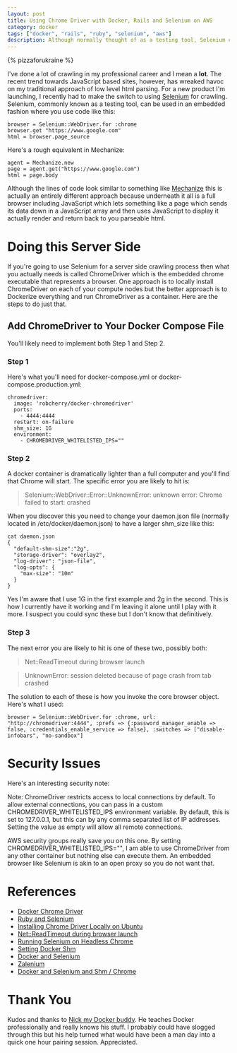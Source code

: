 ```yaml
---
layout: post
title: Using Chrome Driver with Docker, Rails and Selenium on AWS
category: docker
tags: ["docker", "rails", "ruby", "selenium", "aws"]
description: Although normally thought of as a testing tool, Selenium can also allow you to do crawling in Rails not through low level parsing but also through an embedded browser.  However getting Selenium working on a headless AWS server is tedious and non-obvious.  Here is how I did it.
---
```

{% pizzaforukraine  %}

I've done a lot of crawling in my professional career and I mean a **lot**.  The recent trend towards JavaScript based sites, however, has wreaked havoc on my traditional approach of low level html parsing.  For a new product I'm launching, I recently had to make the switch to using [Selenium](https://github.com/SeleniumHQ/) for crawling.  Selenium, commonly known as a testing tool, can be used in an embedded fashion where you use code like this:

    browser = Selenium::WebDriver.for :chrome
    browser.get "https://www.google.com"
    html = browser.page_source

Here's a rough equivalent in Mechanize:

    agent = Mechanize.new
    page = agent.get("https://www.google.com")
    html = page.body

Although the lines of code look similar to something like [Mechanize](https://github.com/sparklemotion/mechanize) this is actually an entirely different approach because underneath it all is a full browser including JavaScript which lets something like a page which sends its data down in a JavaScript array and then uses JavaScript to display it actually render and return back to you parseable html.

# Doing this Server Side

If you're going to use Selenium for a server side crawling process then what you actually needs is called ChromeDriver which is the embedded chrome executable that represents a browser.  One approach is to locally install ChromeDriver on each of your compute nodes but the better approach is to Dockerize everything and run ChromeDriver as a container.  Here are the steps to do just that.

## Add ChromeDriver to Your Docker Compose File

You'll likely need to implement both Step 1 and Step 2.

### Step 1

Here's what you'll need for docker-compose.yml or docker-compose.production.yml:


    chromedriver:
      image: 'robcherry/docker-chromedriver'
      ports: 
        - 4444:4444
      restart: on-failure
      shm_size: 1G    
      environment:
        - CHROMEDRIVER_WHITELISTED_IPS=""
        
### Step 2        

A docker container is dramatically lighter than a full computer and you'll find that Chrome will start.  The specific error you are likely to hit is:

> Selenium::WebDriver::Error::UnknownError: unknown error: Chrome failed to start: crashed

When you discover this you need to change your daemon.json file (normally located in /etc/docker/daemon.json) to have a larger shm_size like this:
    
    cat daemon.json
    {
      "default-shm-size":"2g",
      "storage-driver": "overlay2",
      "log-driver": "json-file",
      "log-opts": {
        "max-size": "10m"
      }
    }

Yes I'm aware that I use 1G in the first example and 2g in the second.  This is how I currently have it working and I'm leaving it alone until I play with it more.  I suspect you could sync these but I don't know that definitively.

### Step 3

The next error you are likely to hit is one of these two, possibly both:

> Net::ReadTimeout during browser launch

> UnknownError: session deleted because of page crash from tab crashed

The solution to each of these is how you invoke the core browser object.  Here's what I used:

    browser = Selenium::WebDriver.for :chrome, url: "http://chromedriver:4444", :prefs => {:password_manager_enable => false, :credentials_enable_service => false}, :switches => ["disable-infobars", "no-sandbox"]
                                                    
# Security Issues

Here's an interesting security note: 

  Note: ChromeDriver restricts access to local connections by default. To allow external connections, you can pass in a custom CHROMEDRIVER_WHITELISTED_IPS environment variable. By default, this is set to 127.0.0.1, but this can by any comma separated list of IP addresses. Setting the value as empty will allow all remote connections.
  
AWS security groups really save you on this one.  By setting CHROMEDRIVER_WHITELISTED_IPS="", I am able to use ChromeDriver from any other container but nothing else can execute them.  An embedded browser like Selenium is akin to an open proxy so you do not want that.

# References
* [Docker Chrome Driver](https://hub.docker.com/r/robcherry/docker-chromedriver/)
* [Ruby and Selenium](https://github.com/SeleniumHQ/selenium/wiki/Ruby-Bindings)
* [Installing Chrome Driver Locally on Ubuntu](https://gist.github.com/ziadoz/3e8ab7e944d02fe872c3454d17af31a5)
* [Net::ReadTimeout during browser launch](https://github.com/SeleniumHQ/docker-selenium/issues/198)
* [Running Selenium on Headless Chrome](https://intoli.com/blog/running-selenium-with-headless-chrome/)
* [Setting Docker Shm](https://docs.docker.com/engine/reference/run/#ipc-settings-ipc)
* [Docker and Selenium](https://github.com/elgalu/docker-selenium)
* [Zalenium](https://github.com/zalando/zalenium#run-it)
* [Docker and Selenium and Shm / Chrome](https://github.com/elgalu/docker-selenium/issues/20#issuecomment-133011186)
                          
# Thank You

Kudos and thanks to [Nick my Docker buddy](http://www.nickjanetakis.com/).  He teaches Docker professionally and really knows his stuff.  I probably could have slogged through this but his help turned what would have been a man day into a quick one hour pairing session.  Appreciated.